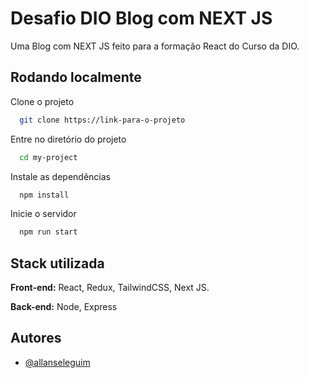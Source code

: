
# Desafio DIO Blog com NEXT JS

Uma Blog com NEXT JS feito para a formação React do Curso da DIO.


## Rodando localmente

Clone o projeto

```bash
  git clone https://link-para-o-projeto
```

Entre no diretório do projeto

```bash
  cd my-project
```

Instale as dependências

```bash
  npm install
```

Inicie o servidor

```bash
  npm run start
```


## Stack utilizada

**Front-end:** React, Redux, TailwindCSS, Next JS.

**Back-end:** Node, Express


## Autores

- [@allanseleguim](https://www.github.com/allanseleguim)

